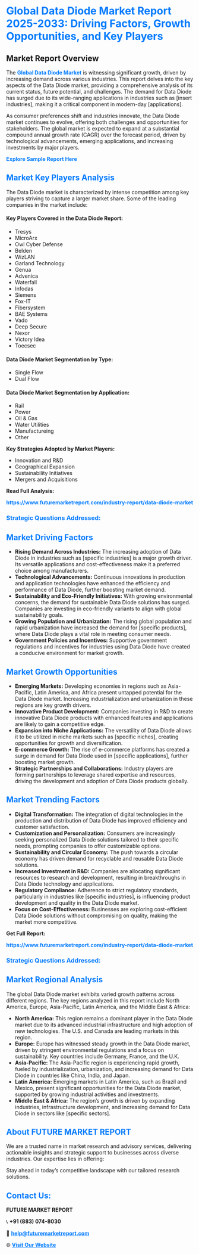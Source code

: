 <h1 style="color: #007BFF;">Global Data Diode Market Report 2025-2033: Driving Factors, Growth Opportunities, and Key Players</h1>

<section id="overview">
<h2>Market Report Overview</h2>
<p>The <a href="https://www.futuremarketreport.com/industry-report/data-diode-market" style="color: #007BFF; text-decoration: none;"><strong>Global Data Diode Market</strong></a> is witnessing significant growth, driven by increasing demand across various industries. This report delves into the key aspects of the Data Diode market, providing a comprehensive analysis of its current status, future potential, and challenges. The demand for Data Diode has surged due to its wide-ranging applications in industries such as [insert industries], making it a critical component in modern-day [applications].</p>
<p>As consumer preferences shift and industries innovate, the Data Diode market continues to evolve, offering both challenges and opportunities for stakeholders. The global market is expected to expand at a substantial compound annual growth rate (CAGR) over the forecast period, driven by technological advancements, emerging applications, and increasing investments by major players.</p>
</section>

<section id="overview">
<p><a href="https://www.futuremarketreport.com/request-sample/reportId=55309" style="color: #007BFF; text-decoration: none;"><strong>Explore Sample Report Here</strong></a></p>
</section>

<section id="key-players">
<h2 style="color: #007BFF;">Market Key Players Analysis</h2>
<p>The Data Diode market is characterized by intense competition among key players striving to capture a larger market share. Some of the leading companies in the market include:</p>
<h4>Key Players Covered in the Data Diode Report:</h4>
<ul><li>Tresys</li><li>MicroArx</li><li>Owl Cyber Defense</li><li>Belden</li><li>WizLAN</li><li>Garland Technology</li><li>Genua</li><li>Advenica</li><li>Waterfall</li><li>Infodas</li><li>Siemens</li><li>Fox-IT</li><li>Fibersystem</li><li>BAE Systems</li><li>Vado</li><li>Deep Secure</li><li>Nexor</li><li>Victory Idea</li><li>Toecsec</li></ul>
<h4>Data Diode Market Segmentation by Type:</h4>
<ul><li>Single Flow</li><li>Dual Flow</li></ul>

<h4>Data Diode Market Segmentation by Application:</h4>
<ul><li>Rail</li><li>Power</li><li>Oil &amp; Gas</li><li>Water Utilities</li><li>Manufactureing</li><li>Other</li></ul>
<p><strong>Key Strategies Adopted by Market Players:</strong></p>
<ul>
<li>Innovation and R&D</li>
<li>Geographical Expansion</li>
<li>Sustainability Initiatives</li>
<li>Mergers and Acquisitions</li>
</ul>
</section>

<section>
<p><strong>Read Full Analysis: </strong></p><a href="https://www.futuremarketreport.com/industry-report/data-diode-market" style="color: #007BFF; text-decoration: none;"><strong>https://www.futuremarketreport.com/industry-report/data-diode-market</strong></a>
<h3 style="color: #007BFF;">Strategic Questions Addressed:</h3>
</section>

<section id="driving-factors">
<h2 style="color: #007BFF;">Market Driving Factors</h2>
<ul>
<li><strong>Rising Demand Across Industries:</strong> The increasing adoption of Data Diode in industries such as [specific industries] is a major growth driver. Its versatile applications and cost-effectiveness make it a preferred choice among manufacturers.</li>
<li><strong>Technological Advancements:</strong> Continuous innovations in production and application technologies have enhanced the efficiency and performance of Data Diode, further boosting market demand.</li>
<li><strong>Sustainability and Eco-Friendly Initiatives:</strong> With growing environmental concerns, the demand for sustainable Data Diode solutions has surged. Companies are investing in eco-friendly variants to align with global sustainability goals.</li>
<li><strong>Growing Population and Urbanization:</strong> The rising global population and rapid urbanization have increased the demand for [specific products], where Data Diode plays a vital role in meeting consumer needs.</li>
<li><strong>Government Policies and Incentives:</strong> Supportive government regulations and incentives for industries using Data Diode have created a conducive environment for market growth.</li>
</ul>
</section>

<section id="growth-opportunities">
<h2 style="color: #007BFF;">Market Growth Opportunities</h2>
<ul>
<li><strong>Emerging Markets:</strong> Developing economies in regions such as Asia-Pacific, Latin America, and Africa present untapped potential for the Data Diode market. Increasing industrialization and urbanization in these regions are key growth drivers.</li>
<li><strong>Innovative Product Development:</strong> Companies investing in R&D to create innovative Data Diode products with enhanced features and applications are likely to gain a competitive edge.</li>
<li><strong>Expansion into Niche Applications:</strong> The versatility of Data Diode allows it to be utilized in niche markets such as [specific niches], creating opportunities for growth and diversification.</li>
<li><strong>E-commerce Growth:</strong> The rise of e-commerce platforms has created a surge in demand for Data Diode used in [specific applications], further boosting market growth.</li>
<li><strong>Strategic Partnerships and Collaborations:</strong> Industry players are forming partnerships to leverage shared expertise and resources, driving the development and adoption of Data Diode products globally.</li>
</ul>
</section>

<section id="trending-factors">
<h2 style="color: #007BFF;">Market Trending Factors</h2>
<ul>
<li><strong>Digital Transformation:</strong> The integration of digital technologies in the production and distribution of Data Diode has improved efficiency and customer satisfaction.</li>
<li><strong>Customization and Personalization:</strong> Consumers are increasingly seeking personalized Data Diode solutions tailored to their specific needs, prompting companies to offer customizable options.</li>
<li><strong>Sustainability and Circular Economy:</strong> The push towards a circular economy has driven demand for recyclable and reusable Data Diode solutions.</li>
<li><strong>Increased Investment in R&D:</strong> Companies are allocating significant resources to research and development, resulting in breakthroughs in Data Diode technology and applications.</li>
<li><strong>Regulatory Compliance:</strong> Adherence to strict regulatory standards, particularly in industries like [specific industries], is influencing product development and quality in the Data Diode market.</li>
<li><strong>Focus on Cost-Effectiveness:</strong> Businesses are exploring cost-efficient Data Diode solutions without compromising on quality, making the market more competitive.</li>
</ul>
</section>

<section>
<p><strong>Get Full Report: </strong></p><a href="https://www.futuremarketreport.com/industry-report/data-diode-market" style="color: #007BFF; text-decoration: none;"><strong>https://www.futuremarketreport.com/industry-report/data-diode-market</strong></a>
<h3 style="color: #007BFF;">Strategic Questions Addressed:</h3>
</section>


<section id="regional-analysis">
<h2 style="color: #007BFF;">Market Regional Analysis</h2>
<p>The global Data Diode market exhibits varied growth patterns across different regions. The key regions analyzed in this report include North America, Europe, Asia-Pacific, Latin America, and the Middle East & Africa:</p>
<ul>
<li><strong>North America:</strong> This region remains a dominant player in the Data Diode market due to its advanced industrial infrastructure and high adoption of new technologies. The U.S. and Canada are leading markets in this region.</li>
<li><strong>Europe:</strong> Europe has witnessed steady growth in the Data Diode market, driven by stringent environmental regulations and a focus on sustainability. Key countries include Germany, France, and the U.K.</li>
<li><strong>Asia-Pacific:</strong> The Asia-Pacific region is experiencing rapid growth, fueled by industrialization, urbanization, and increasing demand for Data Diode in countries like China, India, and Japan.</li>
<li><strong>Latin America:</strong> Emerging markets in Latin America, such as Brazil and Mexico, present significant opportunities for the Data Diode market, supported by growing industrial activities and investments.</li>
<li><strong>Middle East & Africa:</strong> The region’s growth is driven by expanding industries, infrastructure development, and increasing demand for Data Diode in sectors like [specific sectors].</li>
</ul>
</section>

<footer>
<h2 style="color: #007BFF;">About FUTURE MARKET REPORT</h2>
<p>We are a trusted name in market research and advisory services, delivering actionable insights and strategic support to businesses across diverse industries. Our expertise lies in offering:</p>

<p>Stay ahead in today’s competitive landscape with our tailored research solutions.</p>

<h2 style="color: #007BFF;">Contact Us:</h2>
<p><strong>FUTURE MARKET REPORT</strong></p>
<p>📞 <strong>+91 (883) 074-8030</strong></p>
<p>📧 <strong><a href="mailto:help@futuremarketreport.com" style="color: #007BFF;">help@futuremarketreport.com</a></strong></p>
<p>🌐 <strong><a href="https://www.futuremarketreport.com/" style="color: #007BFF;">Visit Our Website</a></strong></p>
</footer>